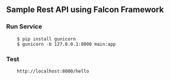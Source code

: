 ## Sample Rest API using Falcon Framework

### Run Service
```
	$ pip install gunicorn
    $ gunicorn -b 127.0.0.1:8000 main:app
```

### Test 
```
    http://localhost:8000/hello
```
